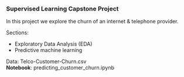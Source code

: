 ### Supervised Learning Capstone Project

In this project we explore the churn of an internet & telephone provider.

Sections:
- Exploratory Data Analysis (EDA) 
- Predictive machine learning 

Data: Telco-Customer-Churn.csv  
**Notebook**: predicting_customer_churn.ipynb
